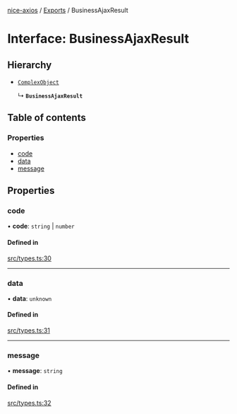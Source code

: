 [nice-axios](../README.md) / [Exports](../modules.md) / BusinessAjaxResult

# Interface: BusinessAjaxResult

## Hierarchy

- [`ComplexObject`](../modules.md#complexobject)

  ↳ **`BusinessAjaxResult`**

## Table of contents

### Properties

- [code](BusinessAjaxResult.md#code)
- [data](BusinessAjaxResult.md#data)
- [message](BusinessAjaxResult.md#message)

## Properties

### code

• **code**: `string` \| `number`

#### Defined in

[src/types.ts:30](https://github.com/sixdjango/nice-axios/blob/1789957/src/types.ts#L30)

___

### data

• **data**: `unknown`

#### Defined in

[src/types.ts:31](https://github.com/sixdjango/nice-axios/blob/1789957/src/types.ts#L31)

___

### message

• **message**: `string`

#### Defined in

[src/types.ts:32](https://github.com/sixdjango/nice-axios/blob/1789957/src/types.ts#L32)
